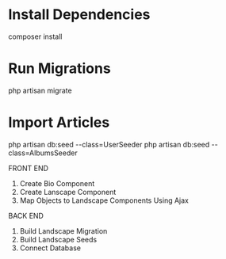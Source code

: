 # Install Dependencies
composer install

# Run Migrations
php artisan migrate

# Import Articles
php artisan db:seed --class=UserSeeder
php artisan db:seed --class=AlbumsSeeder



FRONT END

1. Create Bio Component
2. Create Lanscape Component
3. Map Objects to Landscape Components Using Ajax

BACK END 

1. Build Landscape Migration
2. Build Landscape Seeds
3. Connect Database 